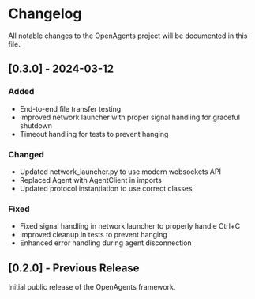 # Changelog

All notable changes to the OpenAgents project will be documented in this file.

## [0.3.0] - 2024-03-12

### Added
- End-to-end file transfer testing
- Improved network launcher with proper signal handling for graceful shutdown
- Timeout handling for tests to prevent hanging

### Changed
- Updated network_launcher.py to use modern websockets API
- Replaced Agent with AgentClient in imports
- Updated protocol instantiation to use correct classes

### Fixed
- Fixed signal handling in network launcher to properly handle Ctrl+C
- Improved cleanup in tests to prevent hanging
- Enhanced error handling during agent disconnection

## [0.2.0] - Previous Release

Initial public release of the OpenAgents framework. 